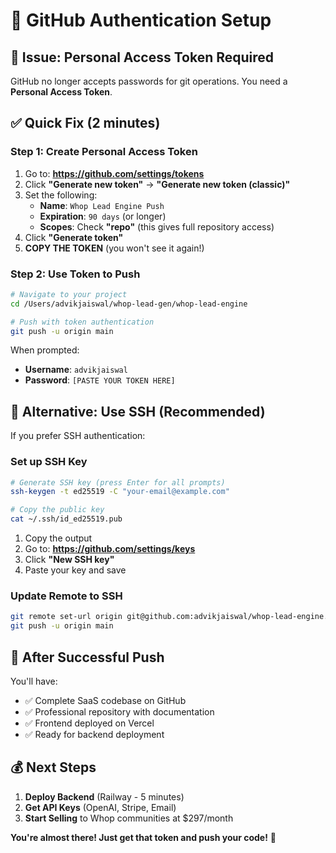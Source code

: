 # 🔑 GitHub Authentication Setup

## 🚨 Issue: Personal Access Token Required

GitHub no longer accepts passwords for git operations. You need a **Personal Access Token**.

## ✅ Quick Fix (2 minutes)

### Step 1: Create Personal Access Token
1. Go to: **https://github.com/settings/tokens**
2. Click **"Generate new token"** → **"Generate new token (classic)"**
3. Set the following:
   - **Name**: `Whop Lead Engine Push`
   - **Expiration**: `90 days` (or longer)
   - **Scopes**: Check **"repo"** (this gives full repository access)
4. Click **"Generate token"**
5. **COPY THE TOKEN** (you won't see it again!)

### Step 2: Use Token to Push
```bash
# Navigate to your project
cd /Users/advikjaiswal/whop-lead-gen/whop-lead-engine

# Push with token authentication
git push -u origin main
```

When prompted:
- **Username**: `advikjaiswal`
- **Password**: `[PASTE YOUR TOKEN HERE]`

## 🎯 Alternative: Use SSH (Recommended)

If you prefer SSH authentication:

### Set up SSH Key
```bash
# Generate SSH key (press Enter for all prompts)
ssh-keygen -t ed25519 -C "your-email@example.com"

# Copy the public key
cat ~/.ssh/id_ed25519.pub
```

1. Copy the output
2. Go to: **https://github.com/settings/keys**
3. Click **"New SSH key"**
4. Paste your key and save

### Update Remote to SSH
```bash
git remote set-url origin git@github.com:advikjaiswal/whop-lead-engine.git
git push -u origin main
```

## 🚀 After Successful Push

You'll have:
- ✅ Complete SaaS codebase on GitHub
- ✅ Professional repository with documentation
- ✅ Frontend deployed on Vercel
- ✅ Ready for backend deployment

## 💰 Next Steps

1. **Deploy Backend** (Railway - 5 minutes)
2. **Get API Keys** (OpenAI, Stripe, Email)
3. **Start Selling** to Whop communities at $297/month

**You're almost there! Just get that token and push your code!** 🎯